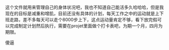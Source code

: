 这个文件就用来管理自己的身体状况吧，我也不知道自己能活多久哈哈哈，但是我现在的目标是减重和增肌，目前还没有具体的计划，每天工作之中的运动就是上下班走路，差不多每天可以走个8000步上下，这点运动量肯定不够，看下放完假可以完成制定计划然后执行，需要在projet里面做个打卡表吧，为期一个月，四月为期限。

傻逼
